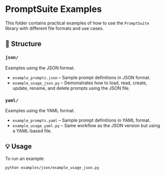 # PromptSuite Examples

This folder contains practical examples of how to use the `PromptSuite` library with different file formats and use cases.

## 📁 Structure

### `json/`
Examples using the JSON format.

- `example_prompts.json` – Sample prompt definitions in JSON format.
- `example_usage_json.py` – Demonstrates how to load, read, create, update, rename, and delete prompts using the JSON file.

### `yaml/`
Examples using the YAML format.

- `example_prompts.yaml` – Sample prompt definitions in YAML format.
- `example_usage_yaml.py` – Same workflow as the JSON version but using a YAML-based file.


## 💡 Usage

To run an example:

```bash
python examples/json/example_usage_json.py
